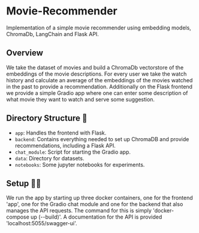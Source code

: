# Movie-Recommender
Implementation of a simple movie recommender using embedding models, ChromaDb, LangChain and Flask API.

## Overview

We take the dataset of movies and build a ChromaDb vectorstore of the embeddings of the movie descriptions. For every user we take the watch history and calculate an average of the embeddings
of the movies watched in the past to provide a recommendation. Additionally on the Flask frontend we provide a simple Gradio app where one can enter some description of what movie they want
to watch and serve some suggestion.

## Directory Structure 📂

- `app`: Handles the frontend with Flask.
- `backend`: Contains everything needed to set up ChromaDB and provide recommendations, including a Flask API.
- `chat_module`: Script for starting the Gradio app.
- `data`: Directory for datasets.
- `notebooks`: Some jupyter notebooks for experiments.

## Setup 👨‍💻

We run the app by starting up three docker containers, one for the frontend 'app', one for the Gradio chat module and one for the backend that also manages the API requests.
The command for this is simply 'docker-compose up (--build)'. A documentation for the API is provided 'localhost:5055/swagger-ui'.

